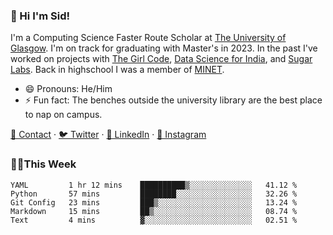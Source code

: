 ### 👋 Hi I'm Sid!
I'm a Computing Science Faster Route Scholar at [The University of Glasgow](https://gla.ac.uk). I'm on track for graduating with Master's in 2023. In the past I've worked on projects with [The Girl Code](https://thegirlcode.co/), [Data Science for India](), and [Sugar Labs](https://sugarlabs.org/). Back in highschool I was a member of [MINET](https://minet.co/). 

- 😄 Pronouns: He/Him
- ⚡ Fun fact: The benches outside the university library are the best place to nap on campus.

[📇 Contact](https://sid.gg/) · [🐦 Twitter](https://twitter.com/scholaronroad) · [👔 LinkedIn](https://linkedin.com/in/sidhant-bhavnani) · [📸 Instagram](https://www.instagram.com/bhavnani.pvt/) 

### 👨‍💻This Week
<!--START_SECTION:waka-->
```text
YAML         1 hr 12 mins    ██████████▒░░░░░░░░░░░░░░   41.12 % 
Python       57 mins         ████████░░░░░░░░░░░░░░░░░   32.26 % 
Git Config   23 mins         ███▒░░░░░░░░░░░░░░░░░░░░░   13.24 % 
Markdown     15 mins         ██▒░░░░░░░░░░░░░░░░░░░░░░   08.74 % 
Text         4 mins          ▓░░░░░░░░░░░░░░░░░░░░░░░░   02.51 % 
```
<!--END_SECTION:waka-->
